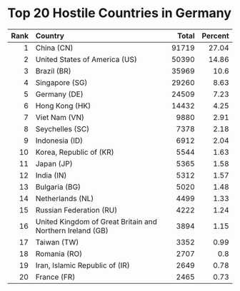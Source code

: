 # Top 20 Hostile Countries in Germany

| Rank | Country | Total | Percent |
| ---: | :------ | ----: | ------: |
| 1 | China (CN) | 91719 | 27.04 |
| 2 | United States of America (US) | 50390 | 14.86 |
| 3 | Brazil (BR) | 35969 | 10.6 |
| 4 | Singapore (SG) | 29260 | 8.63 |
| 5 | Germany (DE) | 24509 | 7.23 |
| 6 | Hong Kong (HK) | 14432 | 4.25 |
| 7 | Viet Nam (VN) | 9880 | 2.91 |
| 8 | Seychelles (SC) | 7378 | 2.18 |
| 9 | Indonesia (ID) | 6912 | 2.04 |
| 10 | Korea, Republic of (KR) | 5544 | 1.63 |
| 11 | Japan (JP) | 5365 | 1.58 |
| 12 | India (IN) | 5312 | 1.57 |
| 13 | Bulgaria (BG) | 5020 | 1.48 |
| 14 | Netherlands (NL) | 4499 | 1.33 |
| 15 | Russian Federation (RU) | 4222 | 1.24 |
| 16 | United Kingdom of Great Britain and Northern Ireland (GB) | 3894 | 1.15 |
| 17 | Taiwan (TW) | 3352 | 0.99 |
| 18 | Romania (RO) | 2707 | 0.8 |
| 19 | Iran, Islamic Republic of (IR) | 2649 | 0.78 |
| 20 | France (FR) | 2465 | 0.73 |

